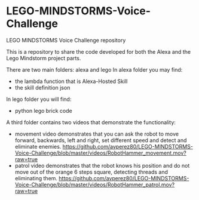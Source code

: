 # LEGO-MINDSTORMS-Voice-Challenge
LEGO MINDSTORMS Voice Challenge repository

This is a repository to share the code developed for both the Alexa  and the Lego Mindstorm project parts.

There are two main folders: alexa and lego
In alexa folder you may find:
  - the lambda function that is Alexa-Hosted Skill
  - the skill definition json

In lego folder you will find:
  - python lego brick code

A third folder contains two videos that demonstrate the functionality:
  - movement video demonstrates that you can ask the robot to move forward, backwards, left and right, set different speed and detect and eliminate enemies. https://github.com/avperez80/LEGO-MINDSTORMS-Voice-Challenge/blob/master/videos/RobotHammer_movement.mov?raw=true
  - patrol video demonstrates that the robot knows his position and do not move out of the orange 6 steps square, detecting threads and eliminating them. https://github.com/avperez80/LEGO-MINDSTORMS-Voice-Challenge/blob/master/videos/RobotHammer_patrol.mov?raw=true
